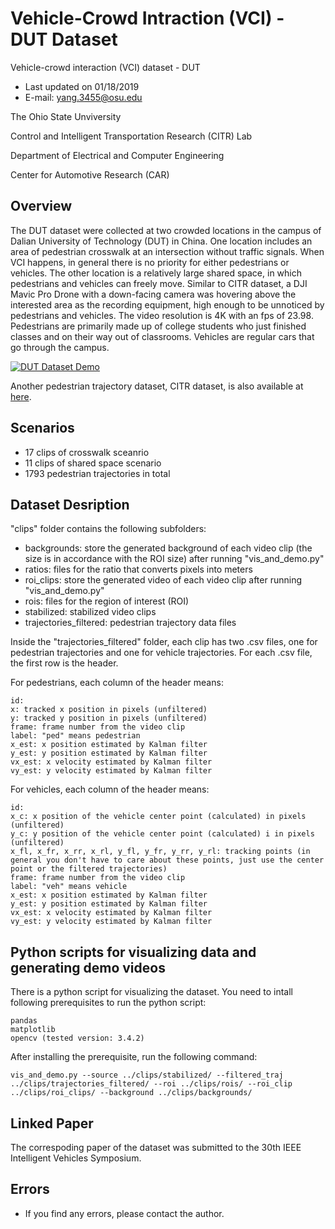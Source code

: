 # Vehicle-Crowd Intraction (VCI) - DUT Dataset
Vehicle-crowd interaction (VCI) dataset - DUT

* Last updated on 01/18/2019
* E-mail: yang.3455@osu.edu

The Ohio State Unviversity

Control and Intelligent Transportation Research (CITR) Lab

Department of Electrical and Computer Engineering

Center for Automotive Research (CAR)

## Overview

The DUT dataset were collected at two crowded locations in the campus of Dalian University of Technology (DUT) in China. One location includes an area of pedestrian crosswalk at an intersection without traffic signals. When VCI happens, in general there is no priority for either pedestrians or vehicles. The other location is a relatively large shared space, in which pedestrians and vehicles can freely move. Similar to CITR dataset, a DJI Mavic Pro Drone with a down-facing camera was hovering above the interested area as the recording equipment, high enough to be unnoticed by pedestrians and vehicles. The video resolution is 4K with an fps of 23.98. Pedestrians are primarily made up of college students who just finished classes and on their way out of classrooms. Vehicles are regular cars that go through the campus. 

[![DUT Dataset Demo](http://img.youtube.com/vi/ia9kVPBLXJI/0.jpg)](https://www.youtube.com/watch?v=ia9kVPBLXJI "DUT Dataset Demo")

Another pedestrian trajectory dataset, CITR dataset, is also available at [here](https://github.com/dongfang-steven-yang/vci-dataset-citr).


## Scenarios

- 17 clips of crosswalk sceanrio
- 11 clips of shared space scenario
- 1793 pedestrian trajectories in total

## Dataset Desription

"clips" folder contains the following subfolders:

- backgrounds: store the generated background of each video clip (the size is in accordance with the ROI size) after running "vis_and_demo.py"
- ratios: files for the ratio that converts pixels into meters
- roi_clips: store the generated video of each video clip after running "vis_and_demo.py"
- rois: files for the region of interest (ROI)
- stabilized: stabilized video clips
- trajectories_filtered: pedestrian trajectory data files

Inside the "trajectories_filtered" folder, each clip has two .csv files, one for pedestrian trajectories and one for vehicle trajectories. For each .csv file, the first row is the header. 

For pedestrians, each column of the header means:

```
id: 
x: tracked x position in pixels (unfiltered)
y: tracked y position in pixels (unfiltered)
frame: frame number from the video clip
label: "ped" means pedestrian
x_est: x position estimated by Kalman filter
y_est: y position estimated by Kalman filter
vx_est: x velocity estimated by Kalman filter 
vy_est: y velocity estimated by Kalman filter
```

For vehicles, each column of the header means:
```
id: 
x_c: x position of the vehicle center point (calculated) in pixels (unfiltered)
y_c: y position of the vehicle center point (calculated) i in pixels (unfiltered)
x_fl, x_fr, x_rr, x_rl, y_fl, y_fr, y_rr, y_rl: tracking points (in general you don't have to care about these points, just use the center point or the filtered trajectories)
frame: frame number from the video clip
label: "veh" means vehicle
x_est: x position estimated by Kalman filter
y_est: y position estimated by Kalman filter
vx_est: x velocity estimated by Kalman filter 
vy_est: y velocity estimated by Kalman filter
```

## Python scripts for visualizing data and generating demo videos

There is a python script for visualizing the dataset. You need to intall following prerequisites to run the python script: 

```
pandas
matplotlib
opencv (tested version: 3.4.2)
```

After installing the prerequisite, run the following command:

```
vis_and_demo.py --source ../clips/stabilized/ --filtered_traj ../clips/trajectories_filtered/ --roi ../clips/rois/ --roi_clip ../clips/roi_clips/ --background ../clips/backgrounds/
```

## Linked Paper

The correspoding paper of the dataset was submitted to the 30th IEEE Intelligent Vehicles Symposium. 

## Errors
- If you find any errors, please contact the author.
